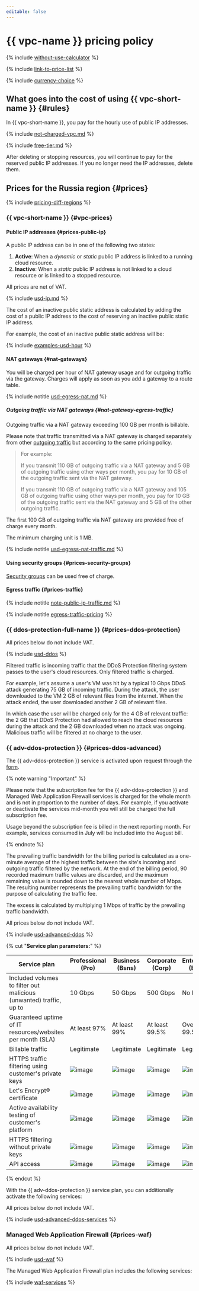 ```yaml
---
editable: false
---
```


# {{ vpc-name }} pricing policy

{% include [without-use-calculator](../_includes/pricing/without-use-calculator.md) %}

{% include [link-to-price-list](../_includes/pricing/link-to-price-list.md) %}

{% include [currency-choice](../_includes/pricing/currency-choice.md) %}

## What goes into the cost of using {{ vpc-short-name }} {#rules}

In {{ vpc-short-name }}, you pay for the hourly use of public IP addresses.

{% include [not-charged-vpc.md](../_includes/pricing/price-formula/not-charged-vpc.md) %}

{% include [free-tier.md](../_includes/pricing/price-formula/free-tier.md) %}

After deleting or stopping resources, you will continue to pay for the reserved public IP addresses. If you no longer need the IP addresses, delete them.


## Prices for the Russia region {#prices}



{% include [pricing-diff-regions](../_includes/pricing-diff-regions.md) %}


### {{ vpc-short-name }} {#vpc-prices}

#### Public IP addresses {#prices-public-ip}

A public IP address can be in one of the following two states:

1. **Active**: When a _dynamic_ or _static_ public IP address is linked to a running cloud resource.
1. **Inactive**: When a _static_ public IP address is not linked to a cloud resource or is linked to a stopped resource.


All prices are net of VAT.





{% include [usd-ip.md](../_pricing/vpc/usd-ip.md) %}


The cost of an inactive public static address is calculated by adding the cost of a public IP address to the cost of reserving an inactive public static IP address.

For example, the cost of an inactive public static address will be:




{% include [examples-usd-hour](../_pricing_examples/vpc/usd-hour.md) %}


#### NAT gateways {#nat-gateways}

You will be charged per hour of NAT gateway usage and for outgoing traffic via the gateway. Charges will apply as soon as you add a gateway to a route table.




{% include notitle [usd-egress-nat.md](../_pricing/vpc/usd-egress-nat.md) %}


##### Outgoing traffic via NAT gateways {#nat-gateway-egress-traffic}

Outgoing traffic via a NAT gateway exceeding 100 GB per month is billable.

Please note that traffic transmitted via a NAT gateway is charged separately from other [outgoing traffic](#prices-traffic) but according to the same pricing policy.

> For example:
>
> If you transmit 110 GB of outgoing traffic via a NAT gateway and 5 GB of outgoing traffic using other ways per month, you pay for 10 GB of the outgoing traffic sent via the NAT gateway.
>
> If you transmit 110 GB of outgoing traffic via a NAT gateway and 105 GB of outgoing traffic using other ways per month, you pay for 10 GB of the outgoing traffic sent via the NAT gateway and 5 GB of the other outgoing traffic.




The first 100 GB of outgoing traffic via NAT gateway are provided free of charge every month.

The minimum charging unit is 1 MB.

{% include notitle [usd-egress-nat-traffic.md](../_pricing/vpc/usd-egress-nat-traffic.md) %}


#### Using security groups {#prices-security-groups}

[Security groups](concepts/security-groups.md) can be used free of charge.

#### Egress traffic {#prices-traffic}

{% include notitle [note-public-ip-traffic.md](../_includes/pricing/note-public-ip-traffic.md) %}

{% include notitle [egress-traffic-pricing](../_includes/egress-traffic-pricing.md) %}



### {{ ddos-protection-full-name }} {#prices-ddos-protection}



All prices below do not include VAT.

{% include [usd-ddos](../_pricing/vpc/usd-ddos.md) %}


Filtered traffic is incoming traffic that the DDoS Protection filtering system passes to the user's cloud resources. Only filtered traffic is charged.

For example, let's assume a user's VM was hit by a typical 10 Gbps DDoS attack generating 75 GB of incoming traffic. During the attack, the user downloaded to the VM 2 GB of relevant files from the internet. When the attack ended, the user downloaded another 2 GB of relevant files.

In which case the user will be charged only for the 4 GB of relevant traffic: the 2 GB that DDoS Protection had allowed to reach the cloud resources during the attack and the 2 GB downloaded when no attack was ongoing. Malicious traffic will be filtered at no charge to the user.

### {{ adv-ddos-protection }} {#prices-ddos-advanced}

The {{ adv-ddos-protection }} service is activated upon request through the [form](https://forms.yandex.ru/surveys/13203262.d03e905cf02195bec1093aa2b032802fe13caac0/).

{% note warning "Important" %}

Please note that the subscription fee for the {{ adv-ddos-protection }} and Managed Web Application Firewall services is charged for the whole month and is not in proportion to the number of days. For example, if you activate or deactivate the services mid-month you will still be charged the full subscription fee.

Usage beyond the subscription fee is billed in the next reporting month. For example, services consumed in July will be included into the August bill.

{% endnote %}

The prevailing traffic bandwidth for the billing period is calculated as a one-minute average of the highest traffic between the site's incoming and outgoing traffic filtered by the network. At the end of the billing period, 90 recorded maximum traffic values are discarded, and the maximum remaining value is rounded down to the nearest whole number of Mbps. The resulting number represents the prevailing traffic bandwidth for the purpose of calculating the traffic fee.

The excess is calculated by multiplying 1 Mbps of traffic by the prevailing traffic bandwidth.



All prices below do not include VAT.

{% include [usd-advanced-ddos](../_pricing/vpc/usd-advanced-ddos.md) %}


{% cut "**Service plan parameters:**" %}

| Service plan | Professional<br/>(Pro) | Business<br/>(Bsns) | Corporate<br/>(Corp) | Enterprise<br/>(ENT) |
| --- | --- | --- | --- | --- |
| Included volumes to filter out malicious (unwanted) traffic, up to | 10 Gbps | 50 Gbps | 500 Gbps | No limit |
| Guaranteed uptime of IT resources/websites per month (SLA) | At least 97% | At least 99% | At least 99.5% | Over 99.5% |
| Billable traffic | Legitimate | Legitimate | Legitimate | Legitimate |
| HTTPS traffic filtering using customer's private keys | ![image](../_assets/common/yes.svg) | ![image](../_assets/common/yes.svg) | ![image](../_assets/common/yes.svg) | ![image](../_assets/common/yes.svg) |
| Let's Encrypt® certificate | ![image](../_assets/common/yes.svg) | ![image](../_assets/common/yes.svg) | ![image](../_assets/common/yes.svg) | ![image](../_assets/common/yes.svg) |
| Active availability testing of customer's platform | ![image](../_assets/common/no.svg) | ![image](../_assets/common/yes.svg) | ![image](../_assets/common/yes.svg) | ![image](../_assets/common/yes.svg) |
| HTTPS filtering without private keys | ![image](../_assets/common/no.svg) | ![image](../_assets/common/yes.svg) | ![image](../_assets/common/yes.svg) | ![image](../_assets/common/yes.svg) |
| API access | ![image](../_assets/common/no.svg) | ![image](../_assets/common/yes.svg) | ![image](../_assets/common/yes.svg) | ![image](../_assets/common/yes.svg) |

{% endcut %}

With the {{ adv-ddos-protection }} service plan, you can additionally activate the following services:



All prices below do not include VAT.

{% include [usd-advanced-ddos-services](../_pricing/vpc/usd-advanced-ddos-services.md) %}


### Managed Web Application Firewall {#prices-waf}



All prices below do not include VAT.

{% include [usd-waf](../_pricing/vpc/usd-waf.md) %}


The Managed Web Application Firewall plan includes the following services:

{% include [waf-services](../_pricing/vpc/waf-services.md) %}

